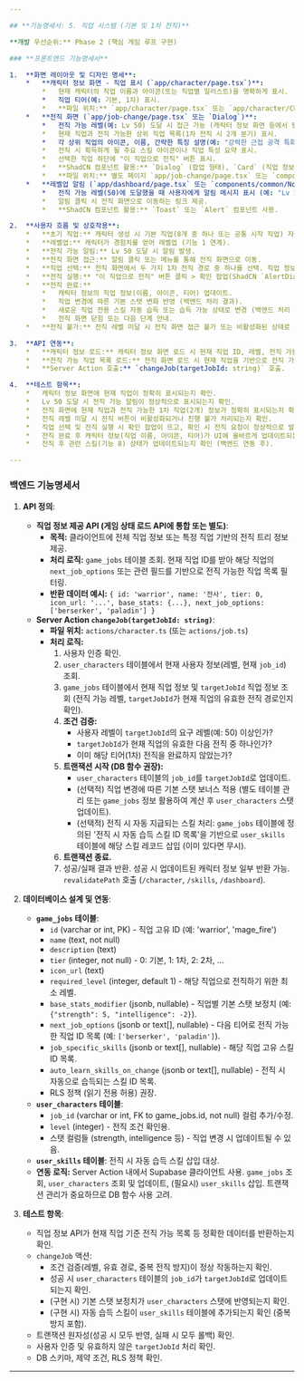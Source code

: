 ```yaml
---

## **기능명세서: 5. 직업 시스템 (기본 및 1차 전직)**

**개발 우선순위:** Phase 2 (핵심 게임 루프 구현)

### **프론트엔드 기능명세서**

1.  **화면 레이아웃 및 디자인 명세**:
    *   **캐릭터 정보 화면 - 직업 표시 (`app/character/page.tsx`)**:
        *   현재 캐릭터의 직업 이름과 아이콘(또는 직업별 일러스트)을 명확하게 표시.
        *   직업 티어(예: 기본, 1차) 표시.
        *   **파일 위치:** `app/character/page.tsx` 또는 `app/character/CharacterInfoPanel.tsx`.
    *   **전직 화면 (`app/job-change/page.tsx` 또는 `Dialog`)**:
        *   전직 가능 레벨(예: Lv 50) 도달 시 접근 가능 (캐릭터 정보 화면 등에서 링크/버튼 제공).
        *   현재 직업과 전직 가능한 상위 직업 목록(1차 전직 시 2개 분기) 표시.
        *   각 상위 직업의 아이콘, 이름, 간략한 특징 설명(예: "강력한 근접 공격 특화", "다양한 원소 마법 사용") 표시.
        *   전직 시 획득하게 될 주요 스킬 아이콘이나 직업 특성 요약 표시.
        *   선택한 직업 하단에 "이 직업으로 전직" 버튼 표시.
        *   **ShadCN 컴포넌트 활용:** `Dialog` (팝업 형태), `Card` (직업 정보), `Button` (선택/전직), `Tabs` (티어별 전직 경로 표시 시), `Avatar` (직업 아이콘).
        *   **파일 위치:** 별도 페이지 `app/job-change/page.tsx` 또는 `components/features/JobChangeDialog.tsx`.
    *   **레벨업 알림 (`app/dashboard/page.tsx` 또는 `components/common/Notifications.tsx`)**:
        *   전직 가능 레벨(50)에 도달했을 때 사용자에게 알림 메시지 표시 (예: "Lv 50 달성! 1차 전직이 가능합니다!").
        *   알림 클릭 시 전직 화면으로 이동하는 링크 제공.
        *   **ShadCN 컴포넌트 활용:** `Toast` 또는 `Alert` 컴포넌트 사용.

2.  **사용자 흐름 및 상호작용**:
    *   **초기 직업:** 캐릭터 생성 시 기본 직업(8개 중 하나 또는 공통 시작 직업) 자동 할당. (캐릭터 생성 기능 구현 시 정의)
    *   **레벨업:** 캐릭터가 경험치를 얻어 레벨업 (기능 1 연계).
    *   **전직 가능 알림:** Lv 50 도달 시 알림 발생.
    *   **전직 화면 접근:** 알림 클릭 또는 메뉴를 통해 전직 화면으로 이동.
    *   **직업 선택:** 전직 화면에서 두 가지 1차 전직 경로 중 하나를 선택. 직업 정보 확인.
    *   **전직 실행:** "이 직업으로 전직" 버튼 클릭 > 확인 팝업(ShadCN `AlertDialog`) 표시 > '확인' 클릭.
    *   **전직 완료:**
        *   캐릭터 정보의 직업 정보(이름, 아이콘, 티어) 업데이트.
        *   직업 변경에 따른 기본 스탯 변화 반영 (백엔드 처리 결과).
        *   새로운 직업 전용 스킬 자동 습득 또는 습득 가능 상태로 변경 (백엔드 처리 결과, 기능 8 연계).
        *   전직 화면 닫힘 또는 다음 단계 안내.
    *   **전직 불가:** 전직 레벨 미달 시 전직 화면 접근 불가 또는 비활성화된 상태로 표시.

3.  **API 연동**:
    *   **캐릭터 정보 로드:** 캐릭터 정보 화면 로드 시 현재 직업 ID, 레벨, 전직 가능 상태 등 로드 (기존 게임 상태 로드 API 활용).
    *   **전직 가능 직업 목록 로드:** 전직 화면 로드 시 현재 직업을 기반으로 전직 가능한 상위 직업 목록 및 정보 로드 (`game_jobs` 테이블 조회).
    *   **Server Action 호출:** `changeJob(targetJobId: string)` 호출.

4.  **테스트 항목**:
    *   캐릭터 정보 화면에 현재 직업이 정확히 표시되는지 확인.
    *   Lv 50 도달 시 전직 가능 알림이 정상적으로 표시되는지 확인.
    *   전직 화면에 현재 직업과 전직 가능한 1차 직업(2개) 정보가 정확히 표시되는지 확인.
    *   전직 레벨 미달 시 전직 버튼이 비활성화되거나 진행 불가 처리되는지 확인.
    *   직업 선택 및 전직 실행 시 확인 팝업이 뜨고, 확인 시 전직 요청이 정상적으로 발생하는지 확인.
    *   전직 완료 후 캐릭터 정보(직업 이름, 아이콘, 티어)가 UI에 올바르게 업데이트되는지 확인.
    *   전직 후 관련 스킬(기능 8) 상태가 업데이트되는지 확인 (백엔드 연동 후).

---
```


### **백엔드 기능명세서**

1.  **API 정의**:
    *   **직업 정보 제공 API (게임 상태 로드 API에 통합 또는 별도)**:
        *   **목적:** 클라이언트에 전체 직업 정보 또는 특정 직업 기반의 전직 트리 정보 제공.
        *   **처리 로직:** `game_jobs` 테이블 조회. 현재 직업 ID를 받아 해당 직업의 `next_job_options` 또는 관련 필드를 기반으로 전직 가능한 직업 목록 필터링.
        *   **반환 데이터 예시:** `{ id: 'warrior', name: '전사', tier: 0, icon_url: '...', base_stats: {...}, next_job_options: ['berserker', 'paladin'] }`
    *   **Server Action `changeJob(targetJobId: string)`**:
        *   **파일 위치:** `actions/character.ts` (또는 `actions/job.ts`)
        *   **처리 로직:**
            1.  사용자 인증 확인.
            2.  `user_characters` 테이블에서 현재 사용자 정보(레벨, 현재 `job_id`) 조회.
            3.  `game_jobs` 테이블에서 현재 직업 정보 및 `targetJobId` 직업 정보 조회 (전직 가능 레벨, `targetJobId`가 현재 직업의 유효한 전직 경로인지 확인).
            4.  **조건 검증:**
                *   사용자 레벨이 `targetJobId`의 요구 레벨(예: 50) 이상인가?
                *   `targetJobId`가 현재 직업의 유효한 다음 전직 중 하나인가?
                *   이미 해당 티어(1차) 전직을 완료하지 않았는가?
            5.  **트랜잭션 시작 (DB 함수 권장):**
                *   `user_characters` 테이블의 `job_id`를 `targetJobId`로 업데이트.
                *   (선택적) 직업 변경에 따른 기본 스탯 보너스 적용 (별도 테이블 관리 또는 `game_jobs` 정보 활용하여 계산 후 `user_characters` 스탯 업데이트).
                *   (선택적) 전직 시 자동 지급되는 스킬 처리: `game_jobs` 테이블에 정의된 '전직 시 자동 습득 스킬 ID 목록'을 기반으로 `user_skills` 테이블에 해당 스킬 레코드 삽입 (이미 있다면 무시).
            6.  **트랜잭션 종료.**
            7.  성공/실패 결과 반환. 성공 시 업데이트된 캐릭터 정보 일부 반환 가능. `revalidatePath` 호출 (`/character`, `/skills`, `/dashboard`).

2.  **데이터베이스 설계 및 연동**:
    *   **`game_jobs` 테이블**:
        *   `id` (varchar or int, PK) - 직업 고유 ID (예: 'warrior', 'mage_fire')
        *   `name` (text, not null)
        *   `description` (text)
        *   `tier` (integer, not null) - 0: 기본, 1: 1차, 2: 2차, ...
        *   `icon_url` (text)
        *   `required_level` (integer, default 1) - 해당 직업으로 전직하기 위한 최소 레벨.
        *   `base_stats_modifier` (jsonb, nullable) - 직업별 기본 스탯 보정치 (예: `{"strength": 5, "intelligence": -2}`).
        *   `next_job_options` (jsonb or text[], nullable) - 다음 티어로 전직 가능한 직업 ID 목록 (예: `['berserker', 'paladin']`).
        *   `job_specific_skills` (jsonb or text[], nullable) - 해당 직업 고유 스킬 ID 목록.
        *   `auto_learn_skills_on_change` (jsonb or text[], nullable) - 전직 시 자동으로 습득되는 스킬 ID 목록.
        *   RLS 정책 (읽기 전용 허용) 권장.
    *   **`user_characters` 테이블**:
        *   `job_id` (varchar or int, FK to game_jobs.id, not null) 컬럼 추가/수정.
        *   `level` (integer) - 전직 조건 확인용.
        *   스탯 컬럼들 (strength, intelligence 등) - 직업 변경 시 업데이트될 수 있음.
    *   **`user_skills` 테이블**: 전직 시 자동 습득 스킬 삽입 대상.
    *   **연동 로직:** Server Action 내에서 Supabase 클라이언트 사용. `game_jobs` 조회, `user_characters` 조회 및 업데이트, (필요시) `user_skills` 삽입. 트랜잭션 관리가 중요하므로 DB 함수 사용 고려.

3.  **테스트 항목**:
    *   직업 정보 API가 현재 직업 기준 전직 가능 목록 등 정확한 데이터를 반환하는지 확인.
    *   `changeJob` 액션:
        *   조건 검증(레벨, 유효 경로, 중복 전직 방지)이 정상 작동하는지 확인.
        *   성공 시 `user_characters` 테이블의 `job_id`가 `targetJobId`로 업데이트되는지 확인.
        *   (구현 시) 기본 스탯 보정치가 `user_characters` 스탯에 반영되는지 확인.
        *   (구현 시) 자동 습득 스킬이 `user_skills` 테이블에 추가되는지 확인 (중복 방지 포함).
    *   트랜잭션 원자성(성공 시 모두 반영, 실패 시 모두 롤백) 확인.
    *   사용자 인증 및 유효하지 않은 `targetJobId` 처리 확인.
    *   DB 스키마, 제약 조건, RLS 정책 확인.

---
